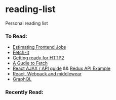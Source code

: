 # reading-list
Personal reading list

### To Read:
* [Estimating Frontend Jobs](http://hanserino.github.io/2016/02/11/estimating-a-front-end-web-dev-job/)
* [Fetch-It](https://github.com/tryolabs/fetch-it)
* [Getting ready for HTTP2](https://www.smashingmagazine.com/2016/02/getting-ready-for-http2/)
* [A Gudie to Fetch](https://jakearchibald.com/2015/thats-so-fetch/)
* [React AJAX / API guide](http://andrewhfarmer.com/react-ajax-best-practices/) && [Redux API Example](http://redux.js.org/docs/advanced/ExampleRedditAPI.html)
* [React, Webpack and middlewear](https://blog.risingstack.com/using-react-with-webpack-tutorial/)
* [GraphQL](https://blog.jacobwgillespie.com/from-rest-to-graphql-b4e95e94c26b#.dbl41at96)

### Recently Read:
